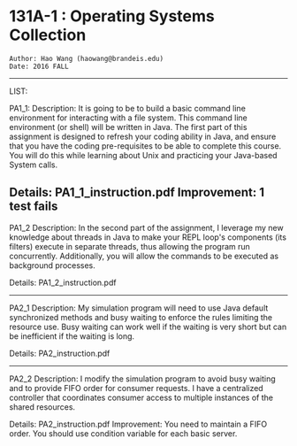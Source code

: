 131A-1 : Operating Systems Collection
================================================
    Author: Hao Wang (haowang@brandeis.edu)
    Date: 2016 FALL

---

LIST:

PA1_1:
Description:
It is going to be to build a basic command line environment for interacting with a file system. This command line environment (or shell) will be written in Java. The first part of this assignment is designed to refresh your coding ability in Java, and ensure that you have the coding pre-requisites to be able to complete this course. You will do this while learning about Unix and practicing your Java-based System calls.

Details:
PA1_1_instruction.pdf
Improvement:
1 test fails
---

PA1_2
Description:
In the second part of the assignment, I leverage my new knowledge about threads in Java to make your REPL loop's components (its filters) execute in separate threads, thus allowing the program run concurrently. Additionally, you will allow the commands to be executed as background processes.

Details:
PA1_2_instruction.pdf

---

PA2_1
Description:
My simulation program will need to use Java default synchronized methods and busy waiting to enforce the rules limiting the resource use. Busy waiting can work well if the waiting is very short but can be inefficient if the waiting is long.

Details:
PA2_instruction.pdf

---

PA2_2
Description:
I modify the simulation program to avoid busy waiting and to provide FIFO order for consumer requests. I have a centralized controller that coordinates consumer access to multiple instances of the shared resources. 

Details:
PA2_instruction.pdf
Improvement:
You need to maintain a FIFO order. You should use condition variable for each basic server.
